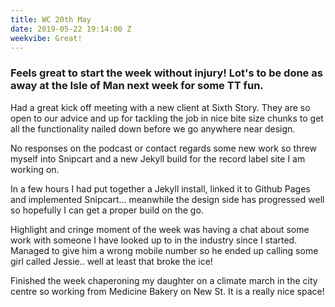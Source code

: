 ```yaml
---
title: WC 20th May
date: 2019-05-22 19:14:00 Z
weekvibe: Great!
---
```


### Feels great to start the week without injury! Lot's to be done as away at the Isle of Man next week for some TT fun. 

Had a great kick off meeting with a new client at Sixth Story. They are so open to our advice and up for tackling the job in nice bite size chunks to get all the functionality nailed down before we go anywhere near design. 

No responses on the podcast or contact regards some new work so threw myself into Snipcart and a new Jekyll build for the record label site I am working on. 

In a few hours I had put together a Jekyll install, linked it to Github Pages and implemented Snipcart... meanwhile the design side has progressed well so hopefully I can get a proper build on the go.

Highlight and cringe moment of the week was having a chat about some work with someone I have looked up to in the industry since I started. Managed to give him a wrong mobile number so he ended up calling some girl called Jessie.. well at least that broke the ice! 

Finished the week chaperoning my daughter on a climate march in the city centre so working from Medicine Bakery on New St. It is a really nice space!



